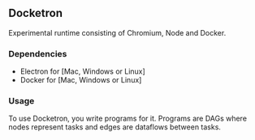 ## Docketron

Experimental runtime consisting of Chromium, Node and Docker. 

### Dependencies

* Electron for [Mac, Windows or Linux]
* Docker for [Mac, Windows or Linux]

### Usage

To use Docketron, you write programs for it. Programs are DAGs where nodes represent tasks and edges are dataflows between tasks.
